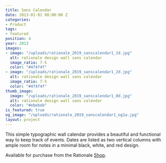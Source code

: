 ```yaml
---
title: Sans Calendar
date: 2013-01-01 00:00:00 Z
categories:
- Product
tags:
- featured
position: 4
year: 2013
images:
- image: "/uploads/rationale_2019_sanscalendar1_1d.jpg"
  alt: rationale design wall sans calendar
  image_ratio: 7-5
  color: "#4f4f4f"
- image: "/uploads/rationale_2019_sanscalendar1_2d.jpg"
  alt: rationale design wall sans calendar
  image_ratio: 7-5
  color: "#4f4f4f"
thumb_image:
  image: "/uploads/rationale_2019_sanscalendar1_0d.jpg"
  alt: rationale design wall sans calendar
  color: "#ebebeb"
is_featured: true
og_image: "/uploads/rationale_2019_sanscalendar1_og1a.jpg"
layout: project
---
```


This simple typographic wall calendar provides a beautiful and functional way to keep track of events. Dates are listed as two vertical columns with ample room for notes in a minimal black, white, and red design.

Available for purchase from the Rationale [Shop](https://rationale-design.com/shop/sans-wall-calendar/).
